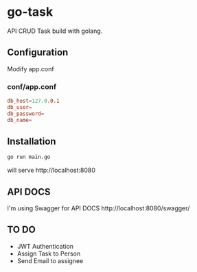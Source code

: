 # go-task
API CRUD Task build with golang.

## Configuration
Modify app.conf
### conf/app.conf
``` conf
db_host=127.0.0.1
db_user=
db_password=
db_name=
```

## Installation
``` bash
go run main.go
```
will serve http://localhost:8080

## API DOCS
I'm using Swagger for API DOCS
http://localhost:8080/swagger/

## TO DO
- JWT Authentication
- Assign Task to Person
- Send Email to assignee